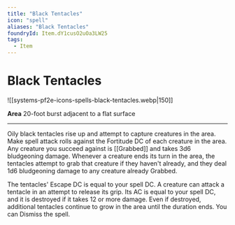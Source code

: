 ```yaml
---
title: "Black Tentacles"
icon: "spell"
aliases: "Black Tentacles"
foundryId: Item.dY1cusO2uOa3LW25
tags:
  - Item
---
```


# Black Tentacles
![[systems-pf2e-icons-spells-black-tentacles.webp|150]]

**Area** 20-foot burst adjacent to a flat surface

* * *

Oily black tentacles rise up and attempt to capture creatures in the area. Make spell attack rolls against the Fortitude DC of each creature in the area. Any creature you succeed against is [[Grabbed]] and takes 3d6 bludgeoning damage. Whenever a creature ends its turn in the area, the tentacles attempt to grab that creature if they haven't already, and they deal 1d6 bludgeoning damage to any creature already Grabbed.

The tentacles' Escape DC is equal to your spell DC. A creature can attack a tentacle in an attempt to release its grip. Its AC is equal to your spell DC, and it is destroyed if it takes 12 or more damage. Even if destroyed, additional tentacles continue to grow in the area until the duration ends. You can Dismiss the spell.
